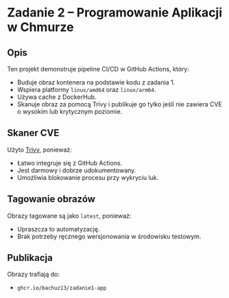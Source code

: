 # Zadanie 2 – Programowanie Aplikacji w Chmurze

## Opis
Ten projekt demonstruje pipeline CI/CD w GitHub Actions, który:
- Buduje obraz kontenera na podstawie kodu z zadania 1.
- Wspiera platformy `linux/amd64` oraz `linux/arm64`.
- Używa cache z DockerHub.
- Skanuje obraz za pomocą Trivy i publikuje go tylko jeśli nie zawiera CVE o wysokim lub krytycznym poziomie.

## Skaner CVE
Użyto [Trivy](https://github.com/aquasecurity/trivy-action), ponieważ:
- Łatwo integruje się z GitHub Actions.
- Jest darmowy i dobrze udokumentowany.
- Umożliwia blokowanie procesu przy wykryciu luk.

## Tagowanie obrazów
Obrazy tagowane są jako `latest`, ponieważ:
- Upraszcza to automatyzację.
- Brak potrzeby ręcznego wersjonowania w środowisku testowym.

## Publikacja
Obrazy trafiają do:
- `ghcr.io/bachuz13/zadanie1-app`

